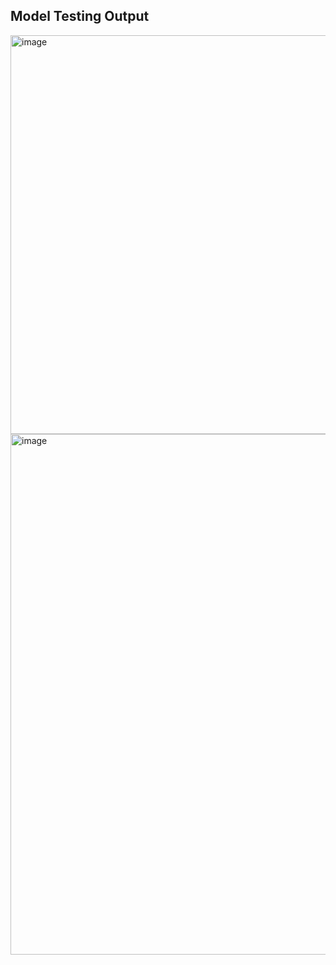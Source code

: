 ## Model Testing Output
<img width="713" height="638" alt="image" src="https://github.com/user-attachments/assets/60699598-1c6d-4c11-ae23-5e6957ea848f" />
<img width="722" height="833" alt="image" src="https://github.com/user-attachments/assets/2c75ff38-e9b9-4746-8c84-9d458d8836bc" />
